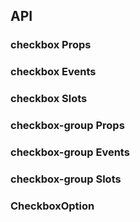 ## API

### checkbox Props

<field-table :data="checkboxProps"/>

### checkbox Events

<field-table :data="checkboxEvents" type="emits" />

### checkbox Slots

<field-table :data="checkboxSlots"  type="slots"/>

### checkbox-group Props

<field-table :data="checkboxGroupProps" />

### checkbox-group Events

<field-table :data="checkboxGroupEvents" type="emits" />

### checkbox-group Slots

<field-table :data="checkboxGroupSlots"  type="slots"/>

### CheckboxOption

<field-table :data="checkboxOptionProps"/>

<script setup>
import { ref } from 'vue';

const checkboxProps = ref([
  {
    name: 'model-value (v-model)',
    desc: '绑定值',
    type: 'boolean | Array<string | number | boolean>',
    value: '-',
  },
  {
    name: 'default-checked',
    desc: '默认是否选中（非受控状态）',
    type: 'boolean',
    value: '`false`',
  },
  {
    name: 'value',
    desc: '选项的 value',
    type: 'string|number|boolean',
    value: '-',
  },
  {
    name: 'disabled',
    desc: '是否禁用',
    type: 'boolean',
    value: '`false`',
  },
  {
    name: 'indeterminate',
    desc: '是否为半选状态',
    type: 'boolean',
    value: '`false`',
  },
]);

const checkboxEvents = ref([
  {
    name: 'change',
    desc: '值改变时触发',
    type: '(value: boolean | (string | number | boolean)[], ev: Event) => void',
    value: '-',
  },
]);

const checkboxSlots = ref([
  {
    name: 'checkbox',
    desc: '自定义复选框',
    type: '#checkbox',
    value: '-',
  },
]);

const checkboxGroupProps = ref([
  {
    name: 'model-value (v-model)',
    desc: '绑定值',
    type: 'Array<string | number | boolean>',
    value: '-',
  },
  {
    name: 'default-value',
    desc: '默认值（非受控状态）',
    type: 'Array<string | number | boolean>',
    value: '`[]`',
  },
  {
    name: 'max',
    desc: '支持最多选中的数量',
    type: 'number',
    value: '-',
  },
  {
    name: 'options',
    desc: '选项',
    type: 'Array<string | number | CheckboxOption>',
    value: '-',
  },
  {
    name: 'direction',
    desc: '复选框的排列方向',
    type: 'Direction',
    value: "'horizontal'",
  },
  {
    name: 'disabled',
    desc: '是否禁用',
    type: 'boolean',
    value: '`false`',
  },
]);

const checkboxGroupEvents = ref([
  {
    name: 'change',
    desc: '值改变时触发',
    type: '(value: (string | number | boolean)[], ev: Event) => void',
    value: '-',
  },
]);

const checkboxGroupSlots = ref([
  {
    name: 'checkbox',
    desc: '自定义复选框',
    type: '#checkbox',
    value: '-',
  },
  {
    name: 'label',
    desc: 'checkbox 文案内容',
    type: '#label',
    value: '-',
  },
]);

const checkboxOptionProps = ref([
  {
    name: 'label',
    desc: '文案',
    type: 'RenderContent',
    value: '-',
  },
  {
    name: 'value',
    desc: '选项的 value',
    type: 'string | number',
    value: '-',
  },
  {
    name: 'disabled',
    desc: '是否禁用',
    type: 'boolean',
    value: 'false',
  },
  {
    name: 'indeterminate',
    desc: '是否为半选状态',
    type: 'boolean',
    value: 'false',
  },
]);
</script>
